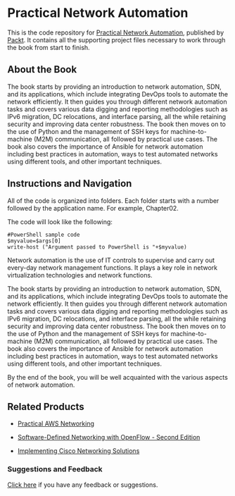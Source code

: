# Practical Network Automation
This is the code repository for [Practical Network Automation](https://www.packtpub.com/networking-and-servers/practical-network-automation?utm_source=github&utm_medium=repository&utm_campaign=9781788299466), published by [Packt](https://www.packtpub.com/?utm_source=github). It contains all the supporting project files necessary to work through the book from start to finish.
## About the Book
The book starts by providing an introduction to network automation, SDN, and its applications, which include integrating DevOps tools to automate the network efficiently. It then guides you through different network automation tasks and covers various data digging and reporting methodologies such as IPv6 migration, DC relocations, and interface parsing, all the while retaining security and improving data center robustness. The book then moves on to the use of Python and the management of SSH keys for machine-to-machine (M2M) communication, all followed by practical use cases. The book also covers the importance of Ansible for network automation including best practices in automation, ways to test automated networks using different tools, and other important techniques.
## Instructions and Navigation
All of the code is organized into folders. Each folder starts with a number followed by the application name. For example, Chapter02.



The code will look like the following:
```
#PowerShell sample code
$myvalue=$args[0]
write-host ("Argument passed to PowerShell is "+$myvalue)
```

Network automation is the use of IT controls to supervise and carry out every-day network management functions. It plays a key role in network virtualization technologies and network functions.

The book starts by providing an introduction to network automation, SDN, and its applications, which include integrating DevOps tools to automate the network efficiently. It then guides you through different network automation tasks and covers various data digging and reporting methodologies such as IPv6 migration, DC relocations, and interface parsing, all the while retaining security and improving data center robustness. The book then moves on to the use of Python and the management of SSH keys for machine-to-machine (M2M) communication, all followed by practical use cases. The book also covers the importance of Ansible for network automation including best practices in automation, ways to test automated networks using different tools, and other important techniques.

By the end of the book, you will be well acquainted with the various aspects of network automation.


## Related Products
* [Practical AWS Networking](https://www.packtpub.com/virtualization-and-cloud/practical-aws-networking?utm_source=github&utm_medium=repository&utm_campaign=9781788398299)

* [Software-Defined Networking with OpenFlow - Second Edition](https://www.packtpub.com/networking-and-servers/software-defined-networking-openflow-second-edition?utm_source=github&utm_medium=repository&utm_campaign=9781783984282)

* [Implementing Cisco Networking Solutions](https://www.packtpub.com/virtualization-and-cloud/implementing-cisco-networking-solutions?utm_source=github&utm_medium=repository&utm_campaign=9781787121782)

### Suggestions and Feedback
[Click here](https://docs.google.com/forms/d/e/1FAIpQLSe5qwunkGf6PUvzPirPDtuy1Du5Rlzew23UBp2S-P3wB-GcwQ/viewform) if you have any feedback or suggestions.
